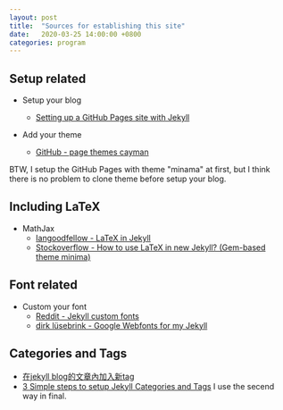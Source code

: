 ```yaml
---
layout: post
title:  "Sources for establishing this site"
date:   2020-03-25 14:00:00 +0800
categories: program
---
```


## Setup related
* Setup your blog
  * [Setting up a GitHub Pages site with Jekyll](https://help.github.com/en/github/working-with-github-pages/setting-up-a-github-pages-site-with-jekyll)

* Add your theme
  * [GitHub - page themes cayman](https://github.com/pages-themes/cayman)

BTW, I setup the GitHub Pages with theme "minama" at first, but I think there is no problem to clone theme before setup your blog.

## Including LaTeX
* MathJax
  * [Iangoodfellow - LaTeX in Jekyll](http://www.iangoodfellow.com/blog/jekyll/markdown/tex/2016/11/07/latex-in-markdown.html)
  * [Stockoverflow - How to use LaTeX in new Jekyll? (Gem-based theme minima)](https://stackoverflow.com/questions/50998466/how-to-use-latex-in-new-jekyll-gem-based-theme-minima)

## Font related
* Custom your font 
  * [Reddit - Jekyll custom fonts](https://www.reddit.com/r/Jekyll/comments/83o680/jekyll_custom_fonts/)
  * [dirk lüsebrink - Google Webfonts for my Jekyll](http://sebrink.de/Google-Webfonts-for-my-Jekyll/)

## Categories and Tags
* [在jekyll blog的文章內加入新tag](https://ithelp.ithome.com.tw/articles/10210700)
* [3 Simple steps to setup Jekyll Categories and Tags](https://blog.webjeda.com/jekyll-categories/)
I use the secend way in final.